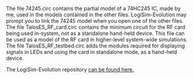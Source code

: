 The file 74245.circ contains the partial model of a 74HC245 IC, made by me, used in the models contained in the other files. LogiSim-Evolution may prompt you to link the 74245 model when you open one of the other files.<br>
The file TalosES_RF_card.circ contains the minimum circuit for the RF card being used in-system, not as a standalone hand-held device. This file can be used as a model of the RF card in higher-level system-wide simulations.<br>
The file TalosES_RF_testbed.circ adds the modules required for displaying signals in LEDs and using the card in standalone mode, as a hand-held device.
<p>
The LogiSim-Evolution repository <a href="https://github.com/logisim-evolution/logisim-evolution">can be found here.</a>
